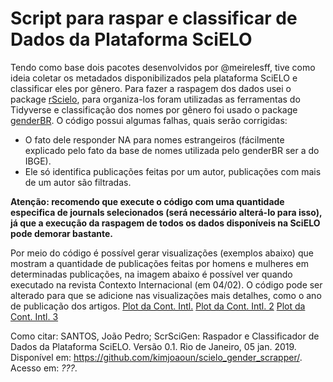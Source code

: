 # Script para raspar e classificar de Dados da Plataforma SciELO

Tendo como base dois pacotes desenvolvidos por @meirelesff, tive como ideia coletar os metadados disponibilizados pela plataforma SciELO e classificar eles por gênero. Para fazer a raspagem dos dados usei o package [rScielo](https://github.com/meirelesff/rScielo), para organiza-los foram utilizadas as ferramentas do Tidyverse e classificação dos nomes por gênero foi usado o package [genderBR](https://github.com/meirelesff/genderBR).
O código possui algumas falhas, quais serão corrigidas:
* O fato dele responder NA para nomes estrangeiros (fácilmente explicado pelo fato da base de nomes utilizada pelo genderBR ser a do IBGE).
* Ele só identifica publicações feitas por um autor, publicações com mais de um autor são filtradas.

**Atenção: recomendo que execute o código com uma quantidade especifica de journals selecionados (será necessário alterá-lo para isso), já que a execução da raspagem de todos os dados disponíveis na SciELO pode demorar bastante.**

Por meio do código é possível gerar visualizações (exemplos abaixo) que mostram a quantidade de publicações feitas por homens e mulheres em determinadas publicações, na imagem abaixo é possível ver quando executado na revista Contexto Internacional (em 04/02). O código pode ser alterado para que se adicione nas visualizações mais detalhes, como o ano de publicação dos artigos.
[Plot da Cont. Intl.](https://i.imgur.com/DPu6ri5.jpg)
[Plot da Cont. Intl. 2](https://i.imgur.com/WMczwkV.jpg)
[Plot da Cont. Intl. 3](https://i.imgur.com/uzIfDBF.jpg?1)


Como citar: SANTOS, João Pedro; ScrSciGen: Raspador e Classificador de Dados da Plataforma SciELO. Versão 0.1. Rio de Janeiro, 05 jan. 2019. Disponível em: https://github.com/kimjoaoun/scielo_gender_scrapper/. Acesso em: *???*.
